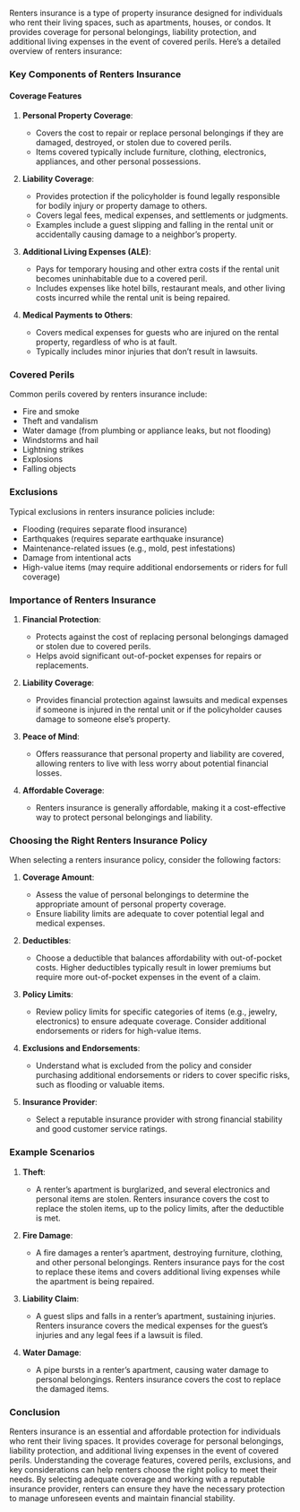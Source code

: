 Renters insurance is a type of property insurance designed for individuals who rent their living spaces, such as apartments, houses, or condos. It provides coverage for personal belongings, liability protection, and additional living expenses in the event of covered perils. Here’s a detailed overview of renters insurance:

### Key Components of Renters Insurance

#### Coverage Features

1. **Personal Property Coverage**:
   - Covers the cost to repair or replace personal belongings if they are damaged, destroyed, or stolen due to covered perils.
   - Items covered typically include furniture, clothing, electronics, appliances, and other personal possessions.

2. **Liability Coverage**:
   - Provides protection if the policyholder is found legally responsible for bodily injury or property damage to others.
   - Covers legal fees, medical expenses, and settlements or judgments.
   - Examples include a guest slipping and falling in the rental unit or accidentally causing damage to a neighbor’s property.

3. **Additional Living Expenses (ALE)**:
   - Pays for temporary housing and other extra costs if the rental unit becomes uninhabitable due to a covered peril.
   - Includes expenses like hotel bills, restaurant meals, and other living costs incurred while the rental unit is being repaired.

4. **Medical Payments to Others**:
   - Covers medical expenses for guests who are injured on the rental property, regardless of who is at fault.
   - Typically includes minor injuries that don’t result in lawsuits.

### Covered Perils
Common perils covered by renters insurance include:
- Fire and smoke
- Theft and vandalism
- Water damage (from plumbing or appliance leaks, but not flooding)
- Windstorms and hail
- Lightning strikes
- Explosions
- Falling objects

### Exclusions
Typical exclusions in renters insurance policies include:
- Flooding (requires separate flood insurance)
- Earthquakes (requires separate earthquake insurance)
- Maintenance-related issues (e.g., mold, pest infestations)
- Damage from intentional acts
- High-value items (may require additional endorsements or riders for full coverage)

### Importance of Renters Insurance

1. **Financial Protection**:
   - Protects against the cost of replacing personal belongings damaged or stolen due to covered perils.
   - Helps avoid significant out-of-pocket expenses for repairs or replacements.

2. **Liability Coverage**:
   - Provides financial protection against lawsuits and medical expenses if someone is injured in the rental unit or if the policyholder causes damage to someone else’s property.

3. **Peace of Mind**:
   - Offers reassurance that personal property and liability are covered, allowing renters to live with less worry about potential financial losses.

4. **Affordable Coverage**:
   - Renters insurance is generally affordable, making it a cost-effective way to protect personal belongings and liability.

### Choosing the Right Renters Insurance Policy

When selecting a renters insurance policy, consider the following factors:

1. **Coverage Amount**:
   - Assess the value of personal belongings to determine the appropriate amount of personal property coverage.
   - Ensure liability limits are adequate to cover potential legal and medical expenses.

2. **Deductibles**:
   - Choose a deductible that balances affordability with out-of-pocket costs. Higher deductibles typically result in lower premiums but require more out-of-pocket expenses in the event of a claim.

3. **Policy Limits**:
   - Review policy limits for specific categories of items (e.g., jewelry, electronics) to ensure adequate coverage. Consider additional endorsements or riders for high-value items.

4. **Exclusions and Endorsements**:
   - Understand what is excluded from the policy and consider purchasing additional endorsements or riders to cover specific risks, such as flooding or valuable items.

5. **Insurance Provider**:
   - Select a reputable insurance provider with strong financial stability and good customer service ratings.

### Example Scenarios

1. **Theft**:
   - A renter’s apartment is burglarized, and several electronics and personal items are stolen. Renters insurance covers the cost to replace the stolen items, up to the policy limits, after the deductible is met.

2. **Fire Damage**:
   - A fire damages a renter’s apartment, destroying furniture, clothing, and other personal belongings. Renters insurance pays for the cost to replace these items and covers additional living expenses while the apartment is being repaired.

3. **Liability Claim**:
   - A guest slips and falls in a renter’s apartment, sustaining injuries. Renters insurance covers the medical expenses for the guest’s injuries and any legal fees if a lawsuit is filed.

4. **Water Damage**:
   - A pipe bursts in a renter’s apartment, causing water damage to personal belongings. Renters insurance covers the cost to replace the damaged items.

### Conclusion

Renters insurance is an essential and affordable protection for individuals who rent their living spaces. It provides coverage for personal belongings, liability protection, and additional living expenses in the event of covered perils. Understanding the coverage features, covered perils, exclusions, and key considerations can help renters choose the right policy to meet their needs. By selecting adequate coverage and working with a reputable insurance provider, renters can ensure they have the necessary protection to manage unforeseen events and maintain financial stability.